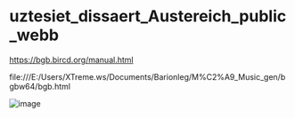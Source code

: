# uztesiet_dissaert_Austereich_public_webb

https://bgb.bircd.org/manual.html

file:///E:/Users/XTreme.ws/Documents/Barionleg/M%C2%A9_Music_gen/bgbw64/bgb.html

![image](https://github.com/aibolem/uztesiet_dissaert_Austereich_public_webb/assets/102619282/1e2f0109-61ac-48b8-8150-1702a97138c1)
